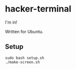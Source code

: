 # hacker-terminal
 I'm in!

Written for Ubuntu.

## Setup
`sudo bash setup.sh`  
`./make-screen.sh`
